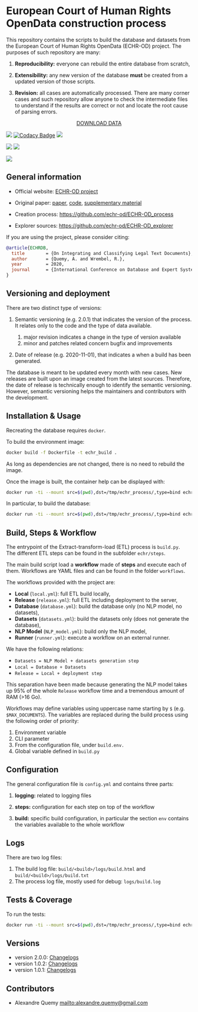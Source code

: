 # European Court of Human Rights OpenData construction process

This repository contains the scripts to build the database and datasets from the 
European Court of Human Rights OpenData (ECHR-OD) project.
The purposes of such repository are many:

1.  **Reproducibility:** everyone can rebuild the entire database from scratch,
    
2.  **Extensibility:** any new version of the database **must** be created from a updated version of those scripts.

3.  **Revision:** all cases are automatically processed. There are many corner cases and such repository allow anyone 
to check the intermediate files to understand if the results are correct or not and locate the root cause of parsing errors.

<p align="center">
<a href="https://echr-opendata.eu/download">DOWNLOAD DATA</a>
</p>

![](https://img.shields.io/endpoint?url=https%3A%2F%2Fgist.githubusercontent.com%2Faquemy%2F0a01112a76f73945a9f27710cf9c7a25%2Fraw%2Fcoverage.json&logo=coveralls)
[![Codacy Badge](https://api.codacy.com/project/badge/Grade/8a607d6bc2324e0eabb11741e762fbbb)](https://app.codacy.com/gh/echr-od/ECHR-OD_process?utm_source=github.com&utm_medium=referral&utm_content=echr-od/ECHR-OD_process&utm_campaign=Badge_Grade)
![](https://img.shields.io/github/license/echr-od/ECHR-OD_process)

![](https://github.com/echr-od/ECHR-OD_process/workflows/Image%20Building/badge.svg?branch=develop)
![](https://img.shields.io/docker/image-size/aquemy1/echr_build/develop)

![](https://img.shields.io/endpoint?url=https%3A%2F%2Fechr-opendata.eu%2Fapi%2Fv1%2Fbuild%2Fstatus)

## General information

-   Official website: [ECHR-OD project](https://echr-opendata.eu)
    
-   Original paper: [paper](https://arxiv.org/abs/1810.03115), [code](https://github.com/aquemy/ECHR-OD_predictions), 
[supplementary material](https://github.com/aquemy/ECHR-OD_project_supplementary_material)

-   Creation process: https://github.com/echr-od/ECHR-OD_process

-   Explorer sources: https://github.com/echr-od/ECHR-OD_explorer

If you are using the project, please consider citing:
```bibtex
@article{ECHRDB,
  title        = {On Integrating and Classifying Legal Text Documents},
  author       = {Quemy, A. and Wrembel, R.},
  year         = 2020,
  journal      = {International Conference on Database and Expert Systems Applications (DEXA)}
}
```

## Versioning and deployment

There are two distinct type of versions:

1.  Semantic versioning (e.g. 2.0.1) that indicates the version of the process. It relates only to the code and 
the type of data available.
    1.  major revision indicates a change in the type of version available
    2.  minor and patches related concern bugfix and improvements

2.  Date of release (e.g. 2020-11-01), that indicates a when a build has been generated.

The database is meant to be updated every month with new cases. New releases are built upon an image created from the latest sources.
Therefore, the date of release is technically enough to identify the semantic versioning. 
However, semantic versioning helps the maintainers and contributors with the development.

## Installation & Usage

Recreating the database requires ```docker```.

To build the environment image:
```sh
docker build -f Dockerfile -t echr_build .
```
As long as dependencies are not changed, there is no need to rebuild the image.

Once the image is built, the container help can be displayed with:
```sh
docker run -ti --mount src=$(pwd),dst=/tmp/echr_process/,type=bind echr_build -h
```

In particular, to build the database:
```sh
docker run -ti --mount src=$(pwd),dst=/tmp/echr_process/,type=bind echr_build build
```

## Build, Steps & Workflow

The entrypoint of the Extract-transform-load (ETL) process is `build.py`.  
The different ETL steps can be found in the subfolder `echr/steps`.   

The main build script load a **workflow** made of **steps** and execute each of them.
Workflows are YAML files and can be found in the folder `workflows`.

The workflows provided with the project are:

-   **Local** (`local.yml`): full ETL build locally,
-   **Release** (`release.yml`): full ETL including deployment to the server,
-   **Database** (`database.yml`): build the database only (no NLP model, no datasets),
-   **Datasets** (`datasets.yml`): build the datasets only (does not generate the database),
-   **NLP Model** (`NLP_model.yml`): build only the NLP model,
-   **Runner** (`runner.yml`): execute a workflow on an external runner.

We have the following relations:
-   `Datasets = NLP Model + datasets generation step`
-   `Local = Database + Datasets`
-   `Release = Local + deployment step`

This separation have been made because generating the NLP model takes up 95% of the whole `Release` workflow time 
and a tremendous amount of RAM (>16 Go).

Workflows may define variables using uppercase name starting by `$` (e.g. `$MAX_DOCUMENTS`).
The variables are replaced during the build process using the following order of priority:
1.  Environment variable
2.  CLI parameter
3.  From the configuration file, under `build.env.`
4.  Global variable defined in `build.py`

## Configuration

The general configuration file is `config.yml` and contains three parts:

1.  **logging:** related to logging files
    
2.  **steps:** configuration for each step on top of the workflow
    
3.  **build:** specific build configuration, in particular the section `env` contains the variables available to the 
whole workflow

## Logs

There are two log files:
1.  The build log file: `build/<build>/logs/build.html` and `build/<build>/logs/build.txt`
2.  The process log file, mostly used for debug: `logs/build.log`

## Tests & Coverage

To run the tests:
```sh
docker run -ti --mount src=$(pwd),dst=/tmp/echr_process/,type=bind echr_build test
```

## Versions

-   version 2.0.0: [Changelogs](https://github.com/echr-od/ECHR-OD_process/blob/master/changelog/2.0.0.md)
-   version 1.0.2: [Changelogs](https://github.com/echr-od/ECHR-OD_process/blob/master/changelog/1.0.2.md)
-   version 1.0.1: [Changelogs](https://github.com/echr-od/ECHR-OD_process/blob/master/changelog/1.0.1.md)

## Contributors

-   Alexandre Quemy <mailto:alexandre.quemy@gmail.com>
